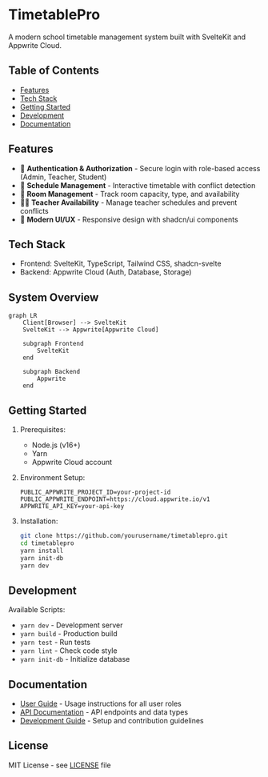 # TimetablePro

A modern school timetable management system built with SvelteKit and Appwrite Cloud.

## Table of Contents

- [Features](#features)
- [Tech Stack](#tech-stack)
- [Getting Started](#getting-started)
- [Development](#development)
- [Documentation](#documentation)

## Features

- 🔐 **Authentication & Authorization** - Secure login with role-based access (Admin, Teacher, Student)
- 📅 **Schedule Management** - Interactive timetable with conflict detection
- 🏫 **Room Management** - Track room capacity, type, and availability
- 👩‍🏫 **Teacher Availability** - Manage teacher schedules and prevent conflicts
- 🎨 **Modern UI/UX** - Responsive design with shadcn/ui components

## Tech Stack

- Frontend: SvelteKit, TypeScript, Tailwind CSS, shadcn-svelte
- Backend: Appwrite Cloud (Auth, Database, Storage)

## System Overview

```mermaid
graph LR
    Client[Browser] --> SvelteKit
    SvelteKit --> Appwrite[Appwrite Cloud]
    
    subgraph Frontend
        SvelteKit
    end
    
    subgraph Backend
        Appwrite
    end
```

## Getting Started

1. Prerequisites:
   - Node.js (v16+)
   - Yarn
   - Appwrite Cloud account

2. Environment Setup:
   ```env
   PUBLIC_APPWRITE_PROJECT_ID=your-project-id
   PUBLIC_APPWRITE_ENDPOINT=https://cloud.appwrite.io/v1
   APPWRITE_API_KEY=your-api-key
   ```

3. Installation:
   ```bash
   git clone https://github.com/yourusername/timetablepro.git
   cd timetablepro
   yarn install
   yarn init-db
   yarn dev
   ```

## Development

Available Scripts:
- `yarn dev` - Development server
- `yarn build` - Production build
- `yarn test` - Run tests
- `yarn lint` - Check code style
- `yarn init-db` - Initialize database

## Documentation

- [User Guide](./docs/USER_GUIDE.md) - Usage instructions for all user roles
- [API Documentation](./docs/API.md) - API endpoints and data types
- [Development Guide](./docs/DEVELOPMENT.md) - Setup and contribution guidelines

## License

MIT License - see [LICENSE](LICENSE) file
